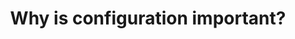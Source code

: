 ---
layout: collection
title: Why is configuration important?
description: Learn how configuration impacts scheduling.
redirect_to:
  - https://academy.injixo.com/scheduling_configuration/planconfig-005-en-why-is-configuration-important
---